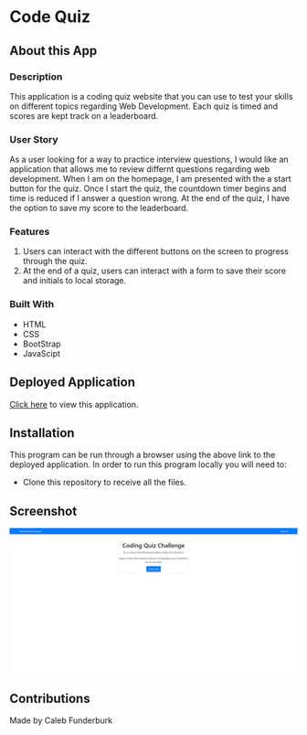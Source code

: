 # Code Quiz

## About this App

### Description

This application is a coding quiz website that you can use to test your skills on different topics regarding
Web Development. Each quiz is timed and scores are kept track on a leaderboard.

### User Story

As a user looking for a way to practice interview questions, I would like an application that allows me to review differnt questions regarding web development. When I am on the homepage, I am presented with the a start button for the quiz. Once I start the quiz, the countdown timer begins and time is reduced if I answer a question wrong. At the end of the quiz, I have the option to save my score to the leaderboard.

### Features

1. Users can interact with the different buttons on the screen to progress through the quiz.
2. At the end of a quiz, users can interact with a form to save their score and initials to local storage.

### Built With

- HTML
- CSS
- BootStrap
- JavaScipt

## Deployed Application

<a href="https://calebfunderburk.github.io/Code-Quiz/" target="_blank">Click here</a> to view this application.

## Installation

This program can be run through a browser using the above link to the deployed application. In order to run this program locally you will need to:

* Clone this repository to receive all the files.

## Screenshot

![Screenshot of my project](./assets/images/screenshot.png)

## Contributions

Made by Caleb Funderburk

